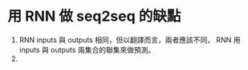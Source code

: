 # 用 RNN 做 seq2seq 的缺點

1. RNN inputs 與 outputs 相同，但以翻譯而言，兩者應該不同， RNN 用 inputs 與 outputs 兩集合的聯集來做預測。
2. 